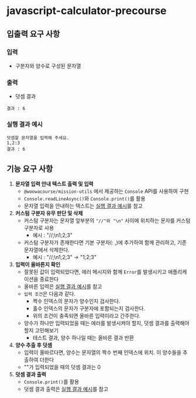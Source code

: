 # javascript-calculator-precourse


## 입출력 요구 사항

### 입력
- 구분자와 양수로 구성된 문자열

### 출력
- 덧셈 결과
```
결과 : 6
```

### 실행 결과 예시
```
덧셈할 문자열을 입력해 주세요.
1,2:3
결과 : 6
```

## 기능 요구 사항

1. **문자열 입력 안내 텍스트 출력 및 입력** 
    - `@woowacourse/mission-utils` 에서 제공하는 `Console` API를 사용하여 구현
    - `Console.readLineAsync()`와 `Console.print()`를 활용
    - 문자열 입력을 안내하는 텍스트는 [실행 결과 예시](#실행-결과-예시)를 참고
2. **커스텀 구분자 유무 판단 및 삭제**
    - 커스텀 구분자는 문자열 앞부분의 `"//"와 "\n"` 사이에 위치하는 문자를 커스텀 구분자로 사용
        - 예시 : "//;\n1;2;3"
    - 커스텀 구분자가 존재한다면 기본 구분자(: ,)에 추가하여 함께 관리하고, 기존 문자열에서 삭제한다.
        - 예시 : "//;\n1;2;3" -> "1;2;3"
3. **입력이 올바른지 확인**
    - 잘못된 값이 입력되었다면, 에러 메시지와 함께 `Error`를 발생시키고 애플리케이션을 종료한다
    - 올바른 입력은 [실행 결과 예시](#실행-결과-예시)를 참고
    - `입력 조건`은 다음과 같다.
        - 짝수 인덱스의 문자가 양수인지 검사한다.
        - 홀수 인덱스의 문자가 구분자에 포함되는지 검사한다.
        - 위의 조건이 충족되면 올바른 입력이라고 간주한다.
    - 양수가 하나만 입력되었을 때는 에러를 발생시켜야 할지, 덧셈 결과를 출력해야할지 고민해보기
        - 테스트 결과, 양수 하나일 때는 올바른 결과 반환
4. **양수 추출 후 덧셈**
    - 입력이 올바르다면, 양수는 문자열의 짝수 번째 인덱스에 위치. 이 양수들을 추출하여 더한다
    - ""가 입력되었을 때의 덧셈 결과는 0
5. **덧셈 결과 출력**
    - `Console.print()`를 활용
    - 덧셈 결과 출력은 [실행 결과 예시](#실행-결과-예시)를 참고